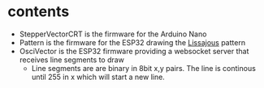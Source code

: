 # contents

* StepperVectorCRT is the firmware for the Arduino Nano
* Pattern is the firmware for the ESP32 drawing the [Lissajous](https://en.wikipedia.org/wiki/Lissajous_curve) pattern
* OsciVector is the ESP32 firmware providing a websocket server that receives line segments to draw
  * Line segments are are binary in 8bit x,y pairs. The line is continous until 255 in x which will start a new line.
